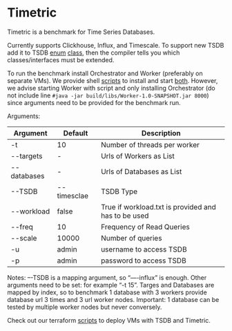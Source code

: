 # Timetric 
Timetric is a benchmark for Time Series Databases.

Currently supports Clickhouse, Influx, and Timescale. To support new TSDB add it to TSDB [enum](https://github.com/rassulrakhim/TS-benchmark/blob/main/Worker/src/main/kotlin/common/TSDB.kt) [class](https://github.com/rassulrakhim/TS-benchmark/blob/main/Orchestrator/src/main/kotlin/common/TSDB.kt), then the compiler tells you which classes/interfaces must be extended.

To run the benchmark install Orchestrator and Worker (preferably on separate VMs). We provide shell [scripts](https://github.com/rassulrakhim/TS-benchmark/blob/main/startTimetricOrchestrator.sh)  to install and start [both](https://github.com/rassulrakhim/TS-benchmark/blob/main/startTimetricWorker.sh). However, we advise starting Worker with script and only installing Orchestrator (do not include line ```#java -jar build/libs/Worker-1.0-SNAPSHOT.jar 8000```) since arguments need to be provided for the benchmark run.

Arguments:

| Argument  | Default   | Description  |   
|---|---|---|
|  -t | 10   | Number of threads per worker   |
| --targets  | -  | Urls of Workers as List  |  
|--databases  | -  | Urls of Databases as List |
|--TSDB|--timesclae | TSDB Type|
|--workload| false  | True if workload.txt is provided and has to be used|
|--freq| 10 | Frequency of Read Queries |
|--scale | 10000| Number of queries |
|-u|admin|username to access TSDB|
|-p|admin| password to access TSDB|

Notes: –-TSDB is a mapping argument, so “—-influx” is enough. Other arguments need to be set: for example “-t 15”.
Targes and Databases are mapped by index, so to benchmark 1 database with 3 workers provide database url 3 times and 3 url worker nodes.
Important: 1 database can be tested by multiple worker nodes but never conversely.

Check out our terraform [scripts](https://github.com/rassulrakhim/terraform) to deploy VMs with TSDB and Timetric.

